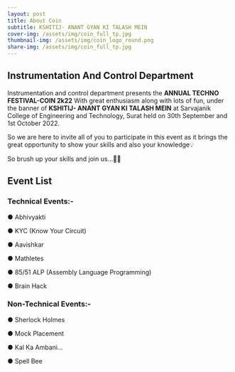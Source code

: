 ```yaml
---
layout: post
title: About Coin
subtitle: KSHITIJ- ANANT GYAN KI TALASH MEIN
cover-img: /assets/img/coin_full_tp.jpg
thumbnail-img: /assets/img/coin_logo_round.png
share-img: /assets/img/coin_full_tp.jpg
---
```


## Instrumentation And Control Department 

Instrumentation and control department presents the **ANNUAL TECHNO FESTIVAL-COIN 2k22** With great enthusiasm along with lots of fun, under the banner of  **KSHITIJ- ANANT GYAN KI TALASH MEIN** at Sarvajanik College of Engineering and Technology, Surat held on 30th September and 1st October 2022.


So we are here to invite all of you to participate in this event as it brings the great opportunity to show your skills and also your knowledge💡

So brush up your skills and join us...🤩💃

## Event List
### **Technical Events:-**

● Abhivyakti

● KYC (Know Your Circuit)

● Aavishkar

● Mathletes

● 85/51 ALP (Assembly Language Programming)

● Brain Hack
      
### **Non-Technical Events:-**

● Sherlock Holmes 

● Mock Placement

● Kal Ka Ambani...

● Spell Bee

